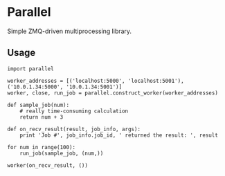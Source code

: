 Parallel
========

Simple ZMQ-driven multiprocessing library.

Usage
-----

    import parallel

    worker_addresses = [('localhost:5000', 'localhost:5001'), ('10.0.1.34:5000', '10.0.1.34:5001')]
    worker, close, run_job = parallel.construct_worker(worker_addresses)

    def sample_job(num):
        # really time-consuming calculation
        return num + 3
    
    def on_recv_result(result, job_info, args):
        print 'Job #', job_info.job_id, ' returned the result: ', result

    for num in range(100):
        run_job(sample_job, (num,))

    worker(on_recv_result, ())
